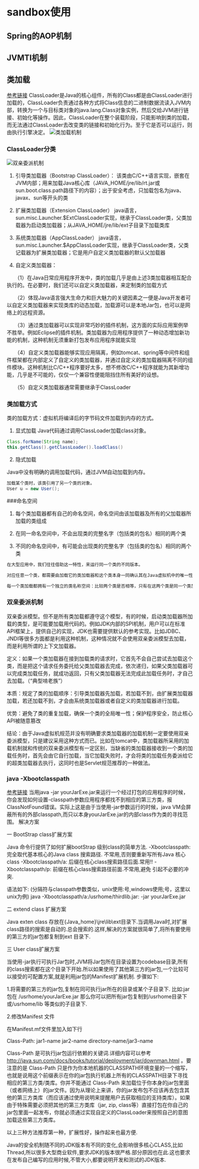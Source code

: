 # sandbox使用

## Spring的AOP机制
## JVMTI机制
## 类加载
[参考链接](https://www.cnblogs.com/rmxd/p/15187685.html)
ClassLoader是Java的核心组件，所有的Class都是由ClassLoader进行加载的，ClassLoader负责通过各种方式将Class信息的二进制数据流读入JVM内部，转换为一个与目标类对象的java.lang.Class对象实例，然后交给JVM进行链接、初始化等操作。因此，ClassLoader在整个装载阶段，只能影响到类的加载，而无法通过ClassLoader去改变类的链接和初始化行为。至于它是否可以运行，则由执行引擎决定。
![类加载机制](./.img/loadClassTOJVM.png)
### ClassLoader分类

![双亲委派机制](./.img/classLoaderStruture.png)
1. 引导类加载器（Bootstrap ClassLoader）： 该类由C/C++语言实现，嵌套在JVM内部；用来加载Java核心库（JAVA_HOME/jre/lib/rt.jar或sun.boot.class.path路径下的内容）；出于安全考虑，只加载包名为java、　　　　javax、sun等开头的类 
2. 扩展类加载器（Extension ClassLoader） java语言，sun.misc.Launcher.$ExtClassLoader实现，继承于ClassLoader类，父类加载器为启动类加载器；从JAVA_HOME/jre/lib/ext子目录下加载类库 
3. 系统类加载器（AppClassLoader） java语言，sun.misc.Launcher.$AppClassLoader实现，继承于ClassLoader类，父类记载器为扩展类加载器；它是用户自定义类加载器的默认父加载器

4. 自定义类加载器：

　　（1）在Java日常应用程序开发中，类的加载几乎是由上述3类加载器相互配合执行的。在必要时，我们还可以自定义类加载器，来定制类的加载方式

　　（2）体现Java语言强大生命力和巨大魅力的关键因素之一便是Java开发者可以自定义类加载器来实现类库的动态加载，加载源可以是本地Jar包，也可以是网络上的远程资源。

　　（3）通过类加载器可以实现非常巧妙的插件机制，这方面的实际应用案例举不胜举。例如Eclipse的插件机制。类加载器为应用程序提供了一种动态增加新功能的机制，这种机制无须重新打包发布应用程序就能实现

　　（4）自定义类加载器能够实现应用隔离，例如tomcat、spring等中间件和组件框架都在内部定义了自定义的类加载器，并通过自定义的类加载器隔离不同的组件模块。这种机制比C/C++程序要好太多，想不修改C/C++程序就能为其新增功能，几乎是不可能的，仅仅一个兼容性便能阻挡住所有美好的设想。

　　（5）自定义类加载器通常需要继承于ClassLoader
### 类加载方式
类的加载方式：虚拟机将编译后的字节码文件加载到内存的方式。

1. 显式加载
Java代码通过调用ClassLoader加载class对象。
```java
Class.forName(String name);
this.getClass().getClassLoader().loadClass()
```
2. 隐式加载

Java中没有明确的调用加载代码，通过JVM自动加载到内存。
```java
加载某个类时，该类引用了另一个类的对象。
User u = new User();
```
###命名空间
1. 每个类加载器都有自己的命名空间，命名空间由该加载器及所有的父加载器所加载的类组成

2. 在同一命名空间中，不会出现类的完整名字（包括类的包名）相同的两个类

3. 不同的命名空间中，有可能会出现类的完整名字（包括类的包名）相同的两个类

```txt
在大型应用中，我们往往借助这一特性，来运行同一个类的不同版本。　　

对应任意一个类，都需要由加载它的类加载器和这个类本身一同确认其在Java虚拟机中的唯一性。

每一个类加载都拥有一个独立的类名称空间：比较两个类是否相等，只有在这两个类是同一个类加载的前提下才有意义！否则，即使这两个类源自同一个Class文件，被同一个虚拟机加载，只要加载他们的类加载器不同，那么这两个类就必定不相等。
```
### 双亲委派机制

双亲委派模型。但不是所有类加载都遵守这个模型，有的时候，启动类加载器所加载的类型，是可能要加载用代码的。例如JDK内部的SPI机制，用户可以在标准API框架上，提供自己的实现，JDK也需要提供默认的参考实现。比如JDBC、JNDI等很多方面都是利用这种机制，这种情况就不会使用双亲委派模型去加载，而是利用所谓的上下文加载器。

定义：如果一个类加载器在接到加载类的请求时，它首先不会自己尝试去加载这个类，而是把这个请求任务委托给父类加载器去完成，依次递归，如果父类加载器可以完成类加载任务，就成功返回，只有父类加载器无法完成此加载任务时，才自己去加载。（“典型啃老族”）

本质：规定了类的加载顺序：引导类加载器先加载，若加载不到，由扩展类加载器加载，若还加载不到，才会由系统类加载器或者自定义的类加载器进行加载。

优势：避免了类的重复加载，确保一个类的全局唯一性；保护程序安全，防止核心API被随意篡改

结论：由于Java虚拟机规范并没有明确要求类加载器的加载机制一定要使用双亲委派模型，只是建议采用这种方式而已。比如在tomcat中，类加载器所采用的加载机制就和传统的双亲委派模型有一定区别，当缺省的类加载器接收到一个类的加载任务时，首先会由它自行加载，当它加载失败时，才会将类的加载任务委派给它的超类加载器去执行，这同时也是Servlet规范推荐的一种做法。


### java -Xbootclasspath
[参考链接](https://blog.csdn.net/hongfenglx/article/details/108807239)
当用java -jar yourJarExe.jar来运行一个经过打包的应用程序的时候，你会发现如何设置-classpath参数应用程序都找不到相应的第三方类，报ClassNotFound错误。实际上这是由于当使用-jar参数运行的时候，java VM会屏蔽所有的外部classpath,而只以本身yourJarExe.jar的内部class作为类的寻找范围。
解决方案

一 BootStrap class扩展方案

Java 命令行提供了如何扩展bootStrap 级别class的简单方法.
-Xbootclasspath: 完全取代基本核心的Java class 搜索路径.
不常用,否则要重新写所有Java 核心class
-Xbootclasspath/a: 后缀在核心class搜索路径后面.常用!!
-Xbootclasspath/p: 前缀在核心class搜索路径前面.不常用,避免
引起不必要的冲突.

语法如下:
(分隔符与classpath参数类似，unix使用:号,windows使用;号，这里以unix为例)
java -Xbootclasspath/a:/usrhome/thirdlib.jar: -jar yourJarExe.jar

二 extend class 扩展方案

Java exten class 存放在{Java_home}\jre\lib\ext目录下.当调用Java时,对扩展class路径的搜索是自动的.总会搜索的.这样,解决的方案就很简单了,将所有要使用的第三方的jar包都复制到ext 目录下.

三 User class扩展方案

当使用-jar执行可执行Jar包时,JVM将Jar包所在目录设置为codebase目录,所有的class搜索都在这个目录下开始.所以如果使用了其他第三方的jar包,一个比较可以接受的可配置方案,就是利用jar包的Manifest扩展机制.
步骤如下:

1.将需要的第三方的jar包,复制在同可执行jar所在的目录或某个子目录下. 比如:jar 包在 /usrhome/yourJarExe.jar 那么你可以把所有jar包复制到/usrhome目录下或/usrhome/lib 等类似的子目录下.

2.修改Manifest 文件

在Manifest.mf文件里加入如下行

Class-Path: jar1-name jar2-name directory-name/jar3-name

Class-Path 是可执行jar包运行依赖的关键词.详细内容可以参考 http://java.sun.com/docs/books/tutorial/deployment/jar/downman.html 。要注意的是 Class-Path 只是作为你本地机器的CLASSPATH环境变量的一个缩写，也就是说用这个前缀表示在你的jar包执行机器上所有的CLASSPATH目录下寻找相应的第三方类/类库。你并不能通过 Class-Path 来加载位于你本身的jar包里面（或者网络上）的jar文件。因为从理论上来讲，你的jar发布包不应该再去包含其他的第三方类库（而应该通过使用说明来提醒用户去获取相应的支持类库）。如果由于特殊需要必须把其他的第三方类库（jar, zip, class等）直接打包在你自己的jar包里面一起发布，你就必须通过实现自定义的ClassLoader来按照自己的意图加载这些第三方类库。

以上三种方法推荐第一种，扩展性好，操作起来也最方便.

Java的安全机制随不同的JDK版本有不同的变化,会影响很多核心CLASS,比如Thread,所以很多大型商业软件,要求JDK的版本很严格.部分原因也在此.这也要求在发布自己编写的应用时候,不管大小,都要说明开发和测试的JDK版本.
